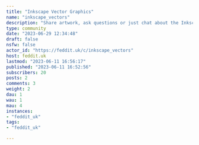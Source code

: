 ```yaml
---
title: "Inkscape Vector Graphics" 
name: "inkscape_vectors"
description: "Share artwork, ask questions or just chat about the Inkscape Vector application or others too. Unofficial community. Keep it friendly."
type: community
date: "2023-06-29 12:34:48"
draft: false
nsfw: false
actor_id: "https://feddit.uk/c/inkscape_vectors"
host: feddit.uk
lastmod: "2023-06-11 16:56:17"
published: "2023-06-11 16:52:56"
subscribers: 20
posts: 2
comments: 3
weight: 2
dau: 1
wau: 1
mau: 4
instances:
- "feddit_uk"
tags: 
- "feddit_uk"

---
```

